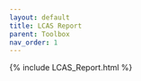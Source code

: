 ```yaml
---
layout: default
title: LCAS Report
parent: Toolbox
nav_order: 1
---
```




{% include LCAS_Report.html %}